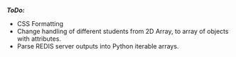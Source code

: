 ***ToDo:***

- CSS Formatting
- Change handling of different students from 2D Array, to array of objects with attributes.
- Parse REDIS server outputs into Python iterable arrays.


